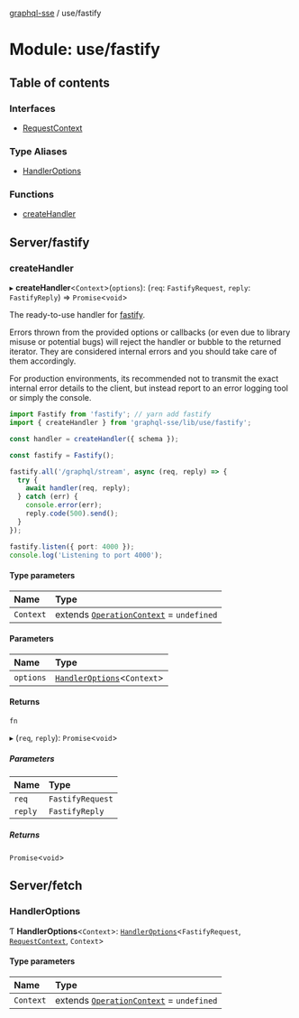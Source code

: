 [graphql-sse](../README.md) / use/fastify

# Module: use/fastify

## Table of contents

### Interfaces

- [RequestContext](../interfaces/use_fastify.RequestContext.md)

### Type Aliases

- [HandlerOptions](use_fastify.md#handleroptions)

### Functions

- [createHandler](use_fastify.md#createhandler)

## Server/fastify

### createHandler

▸ **createHandler**<`Context`\>(`options`): (`req`: `FastifyRequest`, `reply`: `FastifyReply`) => `Promise`<`void`\>

The ready-to-use handler for [fastify](https://www.fastify.io).

Errors thrown from the provided options or callbacks (or even due to
library misuse or potential bugs) will reject the handler or bubble to the
returned iterator. They are considered internal errors and you should take care
of them accordingly.

For production environments, its recommended not to transmit the exact internal
error details to the client, but instead report to an error logging tool or simply
the console.

```ts
import Fastify from 'fastify'; // yarn add fastify
import { createHandler } from 'graphql-sse/lib/use/fastify';

const handler = createHandler({ schema });

const fastify = Fastify();

fastify.all('/graphql/stream', async (req, reply) => {
  try {
    await handler(req, reply);
  } catch (err) {
    console.error(err);
    reply.code(500).send();
  }
});

fastify.listen({ port: 4000 });
console.log('Listening to port 4000');
```

#### Type parameters

| Name | Type |
| :------ | :------ |
| `Context` | extends [`OperationContext`](handler.md#operationcontext) = `undefined` |

#### Parameters

| Name | Type |
| :------ | :------ |
| `options` | [`HandlerOptions`](use_fastify.md#handleroptions)<`Context`\> |

#### Returns

`fn`

▸ (`req`, `reply`): `Promise`<`void`\>

##### Parameters

| Name | Type |
| :------ | :------ |
| `req` | `FastifyRequest` |
| `reply` | `FastifyReply` |

##### Returns

`Promise`<`void`\>

## Server/fetch

### HandlerOptions

Ƭ **HandlerOptions**<`Context`\>: [`HandlerOptions`](../interfaces/handler.HandlerOptions.md)<`FastifyRequest`, [`RequestContext`](../interfaces/use_fastify.RequestContext.md), `Context`\>

#### Type parameters

| Name | Type |
| :------ | :------ |
| `Context` | extends [`OperationContext`](handler.md#operationcontext) = `undefined` |
